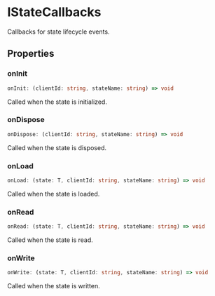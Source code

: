 # IStateCallbacks

Callbacks for state lifecycle events.

## Properties

### onInit

```ts
onInit: (clientId: string, stateName: string) => void
```

Called when the state is initialized.

### onDispose

```ts
onDispose: (clientId: string, stateName: string) => void
```

Called when the state is disposed.

### onLoad

```ts
onLoad: (state: T, clientId: string, stateName: string) => void
```

Called when the state is loaded.

### onRead

```ts
onRead: (state: T, clientId: string, stateName: string) => void
```

Called when the state is read.

### onWrite

```ts
onWrite: (state: T, clientId: string, stateName: string) => void
```

Called when the state is written.
